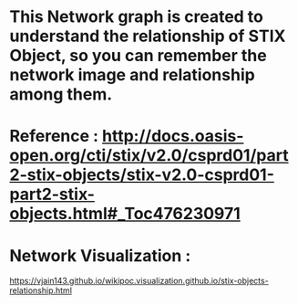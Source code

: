 # This Network graph is created to understand the relationship of STIX Object, so you can remember the network image and relationship among them.

# Reference : http://docs.oasis-open.org/cti/stix/v2.0/csprd01/part2-stix-objects/stix-v2.0-csprd01-part2-stix-objects.html#_Toc476230971

# Network Visualization : 
https://vjain143.github.io/wikipoc.visualization.github.io/stix-objects-relationship.html
